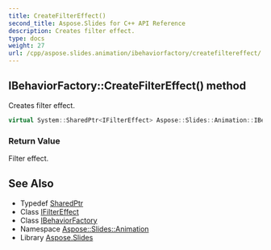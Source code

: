 ```yaml
---
title: CreateFilterEffect()
second_title: Aspose.Slides for C++ API Reference
description: Creates filter effect.
type: docs
weight: 27
url: /cpp/aspose.slides.animation/ibehaviorfactory/createfiltereffect/
---
```

## IBehaviorFactory::CreateFilterEffect() method


Creates filter effect.

```cpp
virtual System::SharedPtr<IFilterEffect> Aspose::Slides::Animation::IBehaviorFactory::CreateFilterEffect()=0
```


### Return Value

Filter effect.

## See Also

* Typedef [SharedPtr](../../system/sharedptr/)
* Class [IFilterEffect](../ifiltereffect/)
* Class [IBehaviorFactory](./)
* Namespace [Aspose::Slides::Animation](../)
* Library [Aspose.Slides](../../)